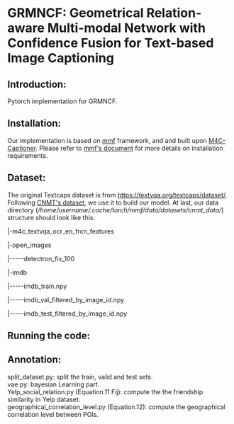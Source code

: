 
# GRMNCF: Geometrical Relation-aware  Multi-modal Network with  Confidence Fusion for Text-based Image Captioning
## Introduction:
Pytorch implementation  for GRMNCF.  
  
## Installation:
Our implementation is based on [mmf](https://github.com/facebookresearch/mmf) framework, and and built upon [M4C-Captioner](https://github.com/ronghanghu/mmf/tree/project/m4c_captioner_pre_release/projects/M4C_Captioner). Please refer to [mmf's document](https://mmf.sh/docs/) for more details on installation requirements.
## Dataset:
  The original Textcaps dataset is from https://textvqa.org/textcaps/dataset/. Following [CNMT's dataset](https://github.com/wzk1015/CNMT), we use it to build our model.
  At last, our data directory (*/home/username/.cache/torch/mmf/data/datasets/cnmt_data/*) structure should look like this:
  
  |-m4c_textvqa_ocr_en_frcn_features
  
  |-open_images
  
  |-----detectron_fix_100
  
  |-imdb
  
  |-----imdb_train.npy
  
  |-----imdb_val_filtered_by_image_id.npy
  
  |-----imdb_test_filtered_by_image_id.npy
  
## Running the code:
   
## Annotation:
  split_dataset.py:                   split the train, valid and test sets.     
  vae.py: bayesian Learning part.  
  Yelp_social_relation.py (Equation.11 Fij):  compute the  the friendship similarity in Yelp dataset.  
  geographical_correlation_level.py (Equation.12):  compute the geographical correlation level between POIs.
